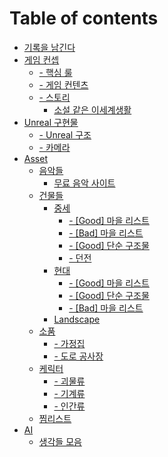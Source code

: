 # Table of contents

* [기록을 남긴다](README.md)
* [게임 컨셉](undefined/README.md)
  * [- 핵심 룰](undefined-1/3-+.md)
  * [- 게임 컨텐츠](undefined/undefined.md)
  * [- 스토리](undefined/undefined-1/README.md)
    * [소설 같은 이세계생활](undefined/undefined-1/undefined.md)
* [Unreal 구현물](unreal/README.md)
  * [- Unreal 구조](unreal/unreal.md)
  * [- 카메라](unreal/undefined.md)
* [Asset](asset/README.md)
  * [음악들](asset/undefined/README.md)
    * [무료 음악 사이트](asset/undefined/undefined.md)
  * [건물들](asset/undefined-1/README.md)
    * [중세](asset/undefined-1/undefined/README.md)
      * [- \[Good\] 마을 리스트](asset/undefined-1/undefined/good.md)
      * [- \[Bad\] 마을 리스트](asset/undefined-1/undefined/bad.md)
      * [- \[Good\] 단순 구조물](asset/undefined-1/undefined/good-1.md)
      * [- 던전](asset/undefined-1/undefined/undefined.md)
    * [현대](asset/undefined-1/undefined-1/README.md)
      * [- \[Good\] 마을 리스트](asset/undefined-1/undefined-1/good.md)
      * [- \[Good\] 단순 구조물](asset/undefined-1/undefined-1/good-1.md)
      * [- \[Bad\] 마을 리스트](asset/undefined-1/undefined-1/bad.md)
    * [Landscape](asset/undefined-1/landscape.md)
  * [소품](asset/undefined-2/README.md)
    * [- 가정집](asset/undefined-2/undefined.md)
    * [- 도로 공사장](asset/undefined-2/undefined-1.md)
  * [케릭터](asset/undefined-3/README.md)
    * [- 괴물류](asset/undefined-3/undefined.md)
    * [- 기계류](asset/undefined-3/undefined-1.md)
    * [- 인간류](asset/undefined-3/undefined-2.md)
  * [찜리스트](asset/undefined-4.md)
* [AI](ai/README.md)
  * [생각들 모음](ai/undefined.md)
